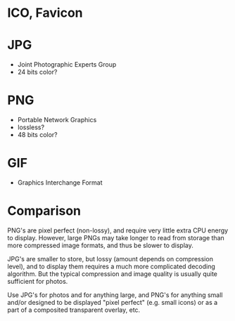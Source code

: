 # ICO, Favicon

# JPG

- Joint Photographic Experts Group
- 24 bits color?

# PNG

- Portable Network Graphics
- lossless?
- 48 bits color?

# GIF

- Graphics Interchange Format

# Comparison

PNG's are pixel perfect (non-lossy), and require very little extra CPU energy to display. However, large PNGs may take longer to read from storage than more compressed image formats, and thus be slower to display.

JPG's are smaller to store, but lossy (amount depends on compression level), and to display them requires a much more complicated decoding algorithm. But the typical compression and image quality is usually quite sufficient for photos.

Use JPG's for photos and for anything large, and PNG's for anything small and/or designed to be displayed "pixel perfect" (e.g. small icons) or as a part of a composited transparent overlay, etc.
